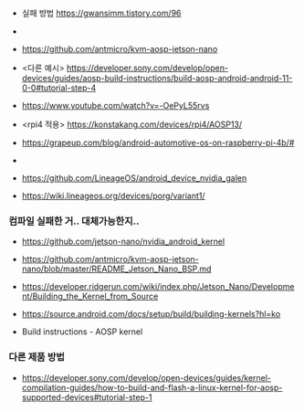 
###
- 실패 방법 https://gwansimm.tistory.com/96
- 
- https://github.com/antmicro/kvm-aosp-jetson-nano
- <다른 예시> https://developer.sony.com/develop/open-devices/guides/aosp-build-instructions/build-aosp-android-android-11-0-0#tutorial-step-4
- https://www.youtube.com/watch?v=-OePyL55rvs
- <rpi4 적용> https://konstakang.com/devices/rpi4/AOSP13/
- https://grapeup.com/blog/android-automotive-os-on-raspberry-pi-4b/#
- 

- https://github.com/LineageOS/android_device_nvidia_galen


- https://wiki.lineageos.org/devices/porg/variant1/



### 컴파일 실패한 거.. 대체가능한지..
- https://github.com/jetson-nano/nvidia_android_kernel
- https://github.com/antmicro/kvm-aosp-jetson-nano/blob/master/README_Jetson_Nano_BSP.md


- https://developer.ridgerun.com/wiki/index.php/Jetson_Nano/Development/Building_the_Kernel_from_Source

- https://source.android.com/docs/setup/build/building-kernels?hl=ko

- Build instructions - AOSP kernel



### 다른 제품 방법
- https://developer.sony.com/develop/open-devices/guides/kernel-compilation-guides/how-to-build-and-flash-a-linux-kernel-for-aosp-supported-devices#tutorial-step-1

